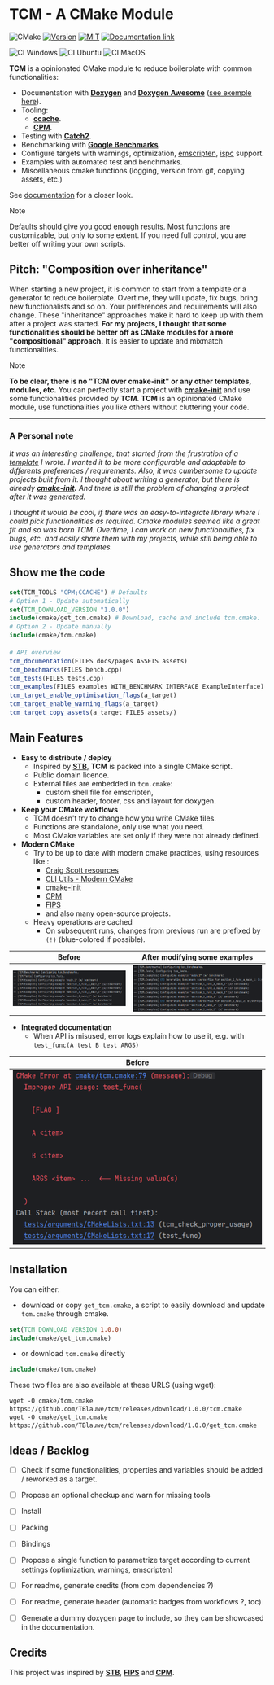 # TCM - A CMake Module

![CMake](https://img.shields.io/badge/CMake%20%3E%3D%203.26-%23008FBA.svg?style=for-the-badge&logo=cmake&logoColor=white)
[![Version](https://img.shields.io/github/v/release/TBlauwe/tcm?include_prereleases&style=for-the-badge)](https://github.com/TBlauwe/tcm/releases)
[![MIT](https://img.shields.io/badge/license-The%20Unlicense-blue.svg?style=for-the-badge)](https://github.com/TBlauwe/tcm/blob/master/LICENSE)
[![Documentation link](https://img.shields.io/badge/Docs-blue?logo=readthedocs&logoColor=white&style=for-the-badge)](https://TBlauwe.github.io/tcm/)

![CI Windows](https://img.shields.io/github/actions/workflow/status/TBlauwe/tcm/ci_windows.yml?style=flat-square&logo=windows10&label=CI%20Windows%20(msvc,%20clang-cl))
![CI Ubuntu](https://img.shields.io/github/actions/workflow/status/TBlauwe/tcm/ci_ubuntu_macos.yaml?style=flat-square&logo=windows10&label=CI%20Ubuntu%20%20(clang,%20gcc))
![CI MacOS](https://img.shields.io/github/actions/workflow/status/TBlauwe/tcm/ci_ubuntu_macos.yml?style=flat-square&logo=windows10&label=CI%20Mac%20OS%20(clang,%20gcc))

__TCM__ is a opinionated CMake module to reduce boilerplate with common functionalities:

* Documentation with __[Doxygen](https://www.doxygen.nl/)__ and __[Doxygen Awesome](https://github.com/jothepro/doxygen-awesome-css)__ ([see exemple here](https://TBlauwe.github.io/tcm/)).
* Tooling:
  * __[ccache](https://ccache.dev/)__.
  * __[CPM](https://github.com/cpm-cmake/CPM.cmake)__.
* Testing with __[Catch2](https://github.com/catchorg/Catch2)__.
* Benchmarking with __[Google Benchmarks](https://github.com/google/benchmark)__.
* Configure targets with warnings, optimization, [emscripten](https://emscripten.org/), [ispc](https://ispc.github.io/) support.
* Examples with automated test and benchmarks.
* Miscellaneous cmake functions (logging, version from git, copying assets, etc.)

See [documentation](https://tblauwe.github.io/tcm/) for a closer look.

> [!NOTE]
>
> Defaults should give you good enough results.
> Most functions are customizable, but only to some extent.
> If you need full control, you are better off writing your own scripts.
 

## Pitch: "Composition over inheritance"

When starting a new project, it is common to start from a template or a generator to reduce boilerplate.
Overtime, they will update, fix bugs, bring new functionalists and so on.
Your preferences and requirements will also change.
These "inheritance" approaches make it hard to keep up with them after a project was started.
__For my projects, I thought that some functionalities should be better off as CMake modules for a more "compositional" approach.__
It is easier to update and mixmatch functionalities. 

> [!NOTE]
> 
> __To be clear, there is no "TCM over cmake-init" or any other templates, modules, etc.__
> You can perfectly start a project with __[cmake-init](https://github.com/friendlyanon/cmake-init)__ and use some functionalities provided by __TCM__.
> __TCM__ is an opinionated CMake module, use functionalities you like others without cluttering your code.
 
---

### A Personal note

_It was an interesting challenge, that started from the frustration of a [template](https://github.com/TBlauwe/cpp_lib_starter) I wrote._
_I wanted it to be more configurable and adaptable to differents preferences / requirements._
_Also, it was cumbersome to update projects built from it._
_I thought about writing a generator, but there is already __[cmake-init](https://github.com/friendlyanon/cmake-init).__
_And there is still the problem of changing a project after it was generated.__

_I thought it would be cool, if there was an easy-to-integrate library where I could pick functionalities as required._
_Cmake modules seemed like a great fit and so was born TCM._
_Overtime, I can work on new functionalities, fix bugs, etc. and easily share them with my projects, while still being able to use generators and templates._


## Show me the code

````cmake
set(TCM_TOOLS "CPM;CCACHE") # Defaults
# Option 1 - Update automatically
set(TCM_DOWNLOAD_VERSION "1.0.0")
include(cmake/get_tcm.cmake) # Download, cache and include tcm.cmake.
# Option 2 - Update manually
include(cmake/tcm.cmake) 

# API overview
tcm_documentation(FILES docs/pages ASSETS assets)
tcm_benchmarks(FILES bench.cpp)
tcm_tests(FILES tests.cpp)
tcm_examples(FILES examples WITH_BENCHMARK INTERFACE ExampleInterface)
tcm_target_enable_optimisation_flags(a_target)
tcm_target_enable_warning_flags(a_target)
tcm_target_copy_assets(a_target FILES assets/)
````

## Main Features

* __Easy to distribute / deploy__ 
  * Inspired by __[STB](https://github.com/nothings/stb)__, __TCM__ is packed into a single CMake script.
  * Public domain licence.
  * External files are embedded in `tcm.cmake`:
    * custom shell file for emscripten,
    * custom header, footer, css and layout for doxygen.
* __Keep your CMake wokflows__
  * TCM doesn't try to change how you write CMake files.
  * Functions are standalone, only use what you need.
  * Most CMake variables are set only if they were not already defined.
* __Modern CMake__
  * Try to be up to date with modern cmake practices, using resources like :
    * [Craig Scott resources](https://crascit.com/2019/10/16/cppcon-2019-deep-cmake-for-library-authors/)
    * [CLI Utils - Modern CMake](https://cliutils.gitlab.io/modern-cmake/README.html)
    * [cmake-init](https://github.com/friendlyanon/cmake-init)
    * [CPM](https://github.com/cpm-cmake/CPM.cmake)
    * [FIPS](https://github.com/floooh/fips)
    * and also many open-source projects.
  * Heavy operations are cached
    * On subsequent runs, changes from previous run are prefixed by `(!)` (blue-colored if possible).

| Before | After modifying some examples |
| --- | --- |
| ![log_before.png](assets/log_before.png)| ![log_after.png](assets/log_after.png)|

* __Integrated documentation__
  * When API is misused, error logs explain how to use it, e.g. with `test_func(A test B test ARGS)`
 
| Before                                      |
|---------------------------------------------|
| ![log_before.png](assets/log_api_error.png) |
 

## Installation

You can either:

* download or copy `get_tcm.cmake`, a script to easily download and update `tcm.cmake` through cmake.
 
```cmake
set(TCM_DOWNLOAD_VERSION 1.0.0)
include(cmake/get_tcm.cmake)
```

* or download `tcm.cmake` directly

```cmake
include(cmake/tcm.cmake)
```

These two files are also available at these URLS (using wget):

```
wget -O cmake/tcm.cmake https://github.com/TBlauwe/tcm/releases/download/1.0.0/tcm.cmake
wget -O cmake/get_tcm.cmake https://github.com/TBlauwe/tcm/releases/download/1.0.0/get_tcm.cmake
```


## Ideas / Backlog

- [ ] Check if some functionalities, properties and variables should be added / reworked as a target.
- [ ] Propose an optional checkup and warn for missing tools
- [ ] Install
- [ ] Packing
- [ ] Bindings
- [ ] Propose a single function to parametrize target according to current settings (optimization, warnings, emscripten)
- [ ] For readme, generate credits (from cpm dependencies ?)
- [ ] For readme, generate header (automatic badges from workflows ?, toc)
- [ ] Generate a dummy doxygen page to include, so they can be showcased in the documentation.


## Credits

This project was inspired by __[STB](https://github.com/nothings/stb)__, __[FIPS](https://github.com/floooh/fips)__ and __[CPM](https://github.com/cpm-cmake/CPM.cmake)__.
